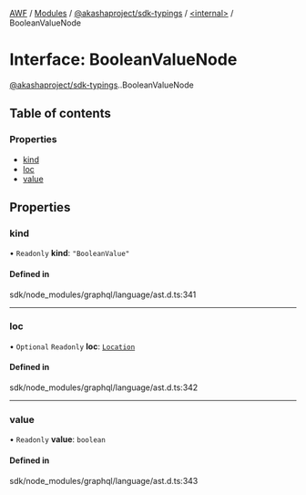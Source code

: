 [AWF](../README.md) / [Modules](../modules.md) / [@akashaproject/sdk-typings](../modules/akashaproject_sdk_typings.md) / [<internal\>](../modules/akashaproject_sdk_typings._internal_.md) / BooleanValueNode

# Interface: BooleanValueNode

[@akashaproject/sdk-typings](../modules/akashaproject_sdk_typings.md).[<internal>](../modules/akashaproject_sdk_typings._internal_.md).BooleanValueNode

## Table of contents

### Properties

- [kind](akashaproject_sdk_typings._internal_.BooleanValueNode.md#kind)
- [loc](akashaproject_sdk_typings._internal_.BooleanValueNode.md#loc)
- [value](akashaproject_sdk_typings._internal_.BooleanValueNode.md#value)

## Properties

### kind

• `Readonly` **kind**: ``"BooleanValue"``

#### Defined in

sdk/node_modules/graphql/language/ast.d.ts:341

___

### loc

• `Optional` `Readonly` **loc**: [`Location`](../classes/akashaproject_sdk_typings._internal_.Location.md)

#### Defined in

sdk/node_modules/graphql/language/ast.d.ts:342

___

### value

• `Readonly` **value**: `boolean`

#### Defined in

sdk/node_modules/graphql/language/ast.d.ts:343
